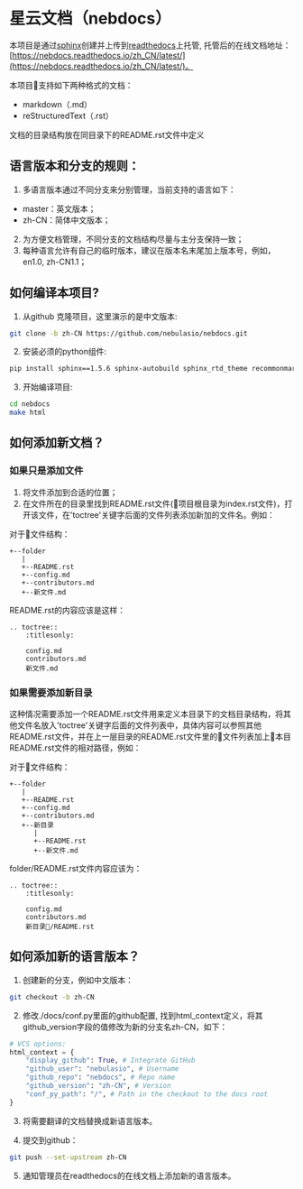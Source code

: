 # 星云文档（nebdocs）

本项目是通过[sphinx](http://www.sphinx-doc.org/en/master/)创建并上传到[readthedocs](https://readthedocs.org/)上托管, 托管后的在线文档地址：[https://nebdocs.readthedocs.io/zh_CN/latest/](https://nebdocs.readthedocs.io/zh_CN/latest/)。

本项目支持如下两种格式的文档：
- markdown（.md）
- reStructuredText（.rst）

文档的目录结构放在同目录下的README.rst文件中定义

## 语言版本和分支的规则：
1. 多语言版本通过不同分支来分别管理，当前支持的语言如下：
- master：英文版本；
- zh-CN：简体中文版本；
2. 为方便文档管理，不同分支的文档结构尽量与主分支保持一致；
3. 每种语言允许有自己的临时版本，建议在版本名末尾加上版本号，例如，en1.0, zh-CN1.1；

## 如何编译本项目?
1. 从github 克隆项目，这里演示的是中文版本:

```bash
git clone -b zh-CN https://github.com/nebulasio/nebdocs.git
```

2. 安装必须的python组件:

```bash
pip install sphinx==1.5.6 sphinx-autobuild sphinx_rtd_theme recommonmark
```
3. 开始编译项目:

```bash
cd nebdocs
make html
```

## 如何添加新文档？
### 如果只是添加文件
1. 将文件添加到合适的位置；
2. 在文件所在的目录里找到README.rst文件(项目根目录为index.rst文件)，打开该文件，在'toctree'关键字后面的文件列表添加新加的文件名。例如：

对于文件结构：
```
+--folder
   |
   +--README.rst
   +--config.md
   +--contributors.md
   +--新文件.md
```

README.rst的内容应该是这样：
```
.. toctree::
    :titlesonly:

    config.md
    contributors.md
    新文件.md
```
### 如果需要添加新目录
这种情况需要添加一个README.rst文件用来定义本目录下的文档目录结构，将其他文件名放入'toctree'关键字后面的文件列表中，具体内容可以参照其他README.rst文件，并在上一层目录的README.rst文件里的文件列表加上本目README.rst文件的相对路径，例如：

对于文件结构：
```
+--folder
   |
   +--README.rst
   +--config.md
   +--contributors.md
   +--新目录
      |
      +--README.rst
      +--新文件.md
```
folder/README.rst文件内容应该为：
```
.. toctree::
    :titlesonly:

    config.md
    contributors.md
    新目录/README.rst
```

## 如何添加新的语言版本？
1. 创建新的分支，例如中文版本：
```bash
git checkout -b zh-CN
```
2. 修改./docs/conf.py里面的github配置, 找到html_context定义，将其github_version字段的值修改为新的分支名zh-CN，如下：

```python
# VCS options: 
html_context = {
    "display_github": True, # Integrate GitHub
    "github_user": "nebulasio", # Username
    "github_repo": "nebdocs", # Repo name
    "github_version": "zh-CN", # Version
    "conf_py_path": "/", # Path in the checkout to the docs root
}
```

3. 将需要翻译的文档替换成新语言版本。

4. 提交到github：

```bash
git push --set-upstream zh-CN
```
5. 通知管理员在readthedocs的在线文档上添加新的语言版本。
